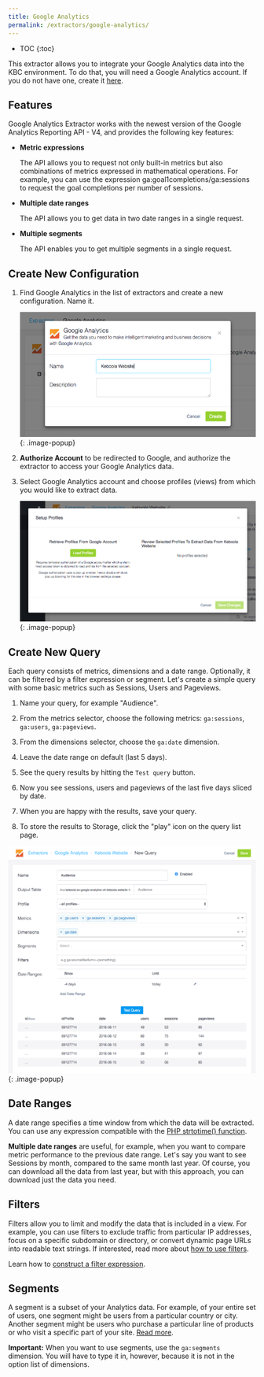 ```yaml
---
title: Google Analytics
permalink: /extractors/google-analytics/
---
```


* TOC
{:toc}

This extractor allows you to integrate your Google Analytics data into the KBC environment.
To do that, you will need a Google Analytics account. If you do not have one, create it [here](https://analytics.google.com).

## Features
Google Analytics Extractor works with the newest version of the Google Analytics Reporting API - V4,
and provides the following key features:

 - **Metric expressions**
 
    The API allows you to request not only built-in metrics but also combinations of metrics expressed in mathematical operations. For example, you can use the expression ga:goal1completions/ga:sessions to request the goal completions per number of sessions.
    
 - **Multiple date ranges**
 
    The API allows you to get data in two date ranges in a single request.     
        
 - **Multiple segments**
 
    The API enables you to get multiple segments in a single request.


## Create New Configuration
 1. Find Google Analytics in the list of extractors and create a new configuration. Name it.

    ![Screenshot - Create configuration](/extractors/google-analytics/ui_new_config.png)
    {: .image-popup}

 2. **Authorize Account** to be redirected to Google, and authorize the extractor to access your Google Analytics data.

 3. Select Google Analytics account and choose profiles (views) from which you would like to extract data. 

    ![Screenshot - Select profiles](/extractors/google-analytics/ui_profiles.png)
    {: .image-popup}

## Create New Query
Each query consists of metrics, dimensions and a date range. Optionally, it can be filtered by a filter expression or segment.
Let's create a simple query with some basic metrics such as Sessions, Users and Pageviews.

 1. Name your query, for example "Audience".
 
 2. From the metrics selector, choose the following metrics: `ga:sessions`, `ga:users`, `ga:pageviews`.
 
 3. From the dimensions selector, choose the `ga:date` dimension.
 
 4. Leave the date range on default (last 5 days). 
 
 5. See the query results by hitting the `Test query` button.
 
 6. Now you see sessions, users and pageviews of the last five days sliced by date.
 
 7. When you are happy with the results, save your query.
 
 8. To store the results to Storage, click the "play" icon on the query list page.
 
 ![Screenshot - Create New Query](/extractors/google-analytics/ui_new_query.png)
 {: .image-popup}

## Date Ranges
A date range specifies a time window from which the data will be extracted.
You can use any expression compatible with the [PHP strtotime() function](http://php.net/manual/en/datetime.formats.php).
 
**Multiple date ranges** are useful, for example, when you want to compare metric performance to the previous date range. 
Let's say you want to see Sessions by month, compared to the same month last year.
Of course, you can download all the data from last year, but with this approach, you can download just the data you need.
 
## Filters
Filters allow you to limit and modify the data that is included in a view. For example, you can use filters to exclude traffic from particular IP addresses, focus on a specific subdomain or directory, or convert dynamic page URLs into readable text strings.
If interested, read more about [how to use filters](https://support.google.com/analytics/answer/1033162).

Learn how to [construct a filter expression](https://developers.google.com/analytics/devguides/reporting/core/v3/reference#filters).

## Segments
A segment is a subset of your Analytics data. For example, of your entire set of users, 
one segment might be users from a particular country or city. 
Another segment might be users who purchase a particular line of products or who visit a specific part of your site.
[Read more](https://support.google.com/analytics/answer/3123951?hl=en).

**Important:** When you want to use segments, use the `ga:segments` dimension. 
You will have to type it in, however, because it is not in the option list of dimensions. 


